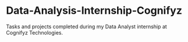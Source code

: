 # Data-Analysis-Internship-Cognifyz
Tasks and projects completed during my Data Analyst internship at Cognifyz Technologies.

